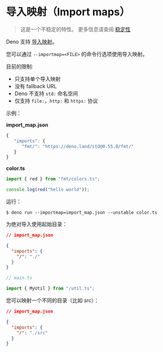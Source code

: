 # 导入映射（Import maps）

> 这是一个不稳定的特性。
> 更多信息请查阅 [稳定性](../runtime/stability.md)

Deno 支持 [导入映射](https://github.com/WICG/import-maps)。

您可以通过 `--importmap=<FILE>` 的命令行选项使用导入映射。

目前的限制:

- 只支持单个导入映射
- 没有 fallback URL
- Deno 不支持 `std:` 命名空间
- 仅支持 `file:`，`http:` 和 `https:` 协议

示例：

**import_map.json**

```js
{
   "imports": {
      "fmt/": "https://deno.land/std@0.55.0/fmt/"
   }
}
```

**color.ts**

```ts
import { red } from "fmt/colors.ts";

console.log(red("hello world"));
```

运行：

```shell
$ deno run --importmap=import_map.json --unstable color.ts
```

为绝对导入使用起始目录：

```json
// import_map.json

{
  "imports": {
    "/": "./"
  }
}
```

```ts
// main.ts

import { MyUtil } from "/util.ts";
```

您可以映射一个不同的目录（比如 src）：

```json
// import_map.json

{
  "imports": {
    "/": "./src"
  }
}
```
